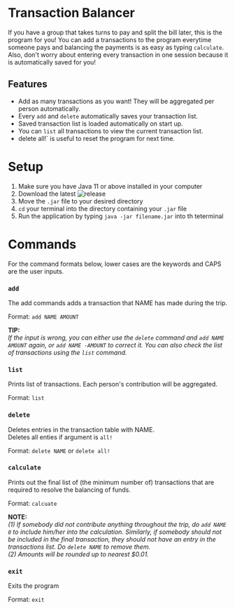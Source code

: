 # Transaction Balancer
If you have a group that takes turns to pay and split the bill later, this is the program for you! 
You can add a transactions to the program everytime someone pays and balancing the payments is as easy as typing `calculate`.
Also, don't worry about entering every transaction in one session because it is automatically saved for you!

## Features
* Add as many transactions as you want! They will be aggregated per person automatically.
*  Every `add` and `delete` automatically saves your transaction list.
*  Saved transaction list is loaded automatically on start up.
*  You can `list` all transactions to view the current transaction list.
*   delete all!` is useful to reset the program for next time.


# Setup
1. Make sure you have Java 11 or above installed in your computer
2. Download the latest ![release](https://github.com/LimZiJia/GDS-CC4/releases)
3. Move the `.jar` file to your desired directory
4. `cd` your terminal into the directory containing your `.jar` file
5. Run the application by typing `java -jar filename.jar` into th teterminal

# Commands
For the command formats below, lower cases are the keywords and CAPS are the user inputs.

### `add`
The add commands adds a transaction that NAME has made during the trip.<br>

Format: `add NAME AMOUNT`<br>

**TIP:** <br>
_If the input is wrong, you can either use the `delete` command and `add NAME AMOUNT` again, or `add NAME -AMOUNT` to correct it. You can also check the list of transactions using the `list` command._

### `list`
Prints list of transactions. Each person's contribution will be aggregated.<br>

Format: `list`

### `delete`
Deletes entries in the transaction table with NAME.<br>
Deletes all enties if argument is `all!`<br>

Format: `delete NAME` or `delete all!`<br>

### `calculate`
Prints out the final list of (the minimum number of) transactions that are required to resolve the balancing of funds.<br>

Format: `calcuate`<br>

**NOTE:**<br>
_(1) If somebody did not contribute anything throughout the trip, do `add NAME 0` to include him/her into the calculation.
Similarly, if somebody should not be included in the final transaction, they should not have an entry in the transactions list. Do `delete NAME` to remove them.<br>
(2) Amounts will be rounded up to nearest $0.01._

### `exit`
Exits the program<br>

Format: `exit`<br>
